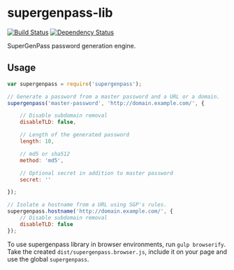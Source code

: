 # supergenpass-lib

[![Build Status](https://secure.travis-ci.org/chriszarate/supergenpass-lib.svg?branch=master)](http://travis-ci.org/chriszarate/supergenpass-lib)
[![Dependency Status](https://gemnasium.com/chriszarate/supergenpass-lib.svg)](https://gemnasium.com/chriszarate/supergenpass-lib)

SuperGenPass password generation engine.

## Usage

```javascript
var supergenpass = require('supergenpass');

// Generate a password from a master password and a URL or a domain.
supergenpass('master-password', 'http://domain.example.com/', {

    // Disable subdomain removal
    disableTLD: false,

    // Length of the generated password
    length: 10,

    // md5 or sha512
    method: 'md5',

    // Optional secret in addition to master password
    secret: ''

});

// Isolate a hostname from a URL using SGP's rules.
supergenpass.hostname('http://domain.example.com/', {
    // Disable subdomain removal
    disableTLD: false
});
```

To use supergenpass library in browser environments, run `gulp browserify`.
Take the created `dist/supergenpass.browser.js`, include it on your page and use the global `supergenpass`.
